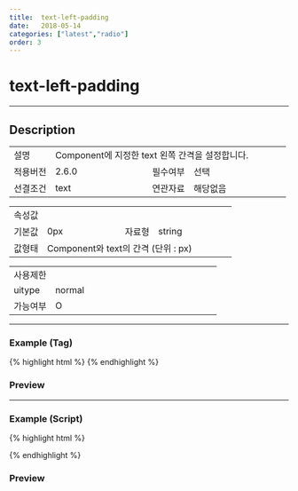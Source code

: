 ```yaml
---
title:  text-left-padding
date:   2018-05-14
categories: ["latest","radio"]
order: 3
---
```


text-left-padding
===

---

## Description

<table style="width:100%">
    <colgroup>
        <col width="15%"/>
        <col width="35%"/>
        <col width="15%"/>
        <col width="35%"/>
    </colgroup>
    <tr>
        <td class="tdTitle">설명</td>
        <td colspan="3">Component에 지정한 text 왼쪽 간격을 설정합니다.</td>
    </tr>
    <tr>
        <td class="tdTitle">적용버전</td>
        <td>2.6.0</td>
        <td class="tdTitle">필수여부</td>
        <td>선택</td>
    </tr>
    <tr>
        <td class="tdTitle">선결조건</td>
        <td>text</td>
        <td class="tdTitle">연관자료</td>
        <td>해당없음</td>
    </tr>
</table>
<table style="width:100%">
    <colgroup>
        <col width="15%"/>
        <col width="35%"/>
        <col width="15%"/>
        <col width="35%"/>
    </colgroup>
    <tr>
        <td class="tdTitle tdBg" colspan="4">속성값</td>
    </tr>
    <tr>
        <td class="tdTitle">기본값</td>
        <td>0px</td>
        <td class="tdTitle">자료형</td>
        <td>string</td>
    </tr>
    <tr>
        <td class="tdTitle">값형태</td>
        <td colspan="3">Component와 text의 간격 (단위 : px)</td>
    </tr>
</table>
<table style="width:100%">
    <colgroup>
        <col width="20%"/>
        <col width="20%"/>
        <col width="20%"/>
        <col width="20%"/>
        <col width="20%"/>
    </colgroup>
    <tr>
        <td class="tdTitle tdBg" colspan="5">사용제한</td>
    </tr>
    <tr>
        <td>uitype</td>
        <td class="tdCenter">normal</td>
        <td></td>
        <td></td>
        <td></td>
    </tr>
    <tr>
        <td>가능여부</td>
        <td class="tdBlue tdCenter">O</td>
        <td></td>
        <td></td>
        <td></td>
    </tr>
</table>

---
### Example (Tag)

{% highlight html %}
<sbux-radio id="sbIdx1" name="sbTagNm" uitype="normal" text="SBUx Radio1" text-left-padding="30px"></sbux-radio>
<sbux-radio id="sbIdx2" name="sbTagNm" uitype="normal" text="SBUx Radio2" text-left-padding="30px"></sbux-radio>
<sbux-radio id="sbIdx3" name="sbTagNm" uitype="normal" text="SBUx Radio3" text-left-padding="30px"></sbux-radio>
{% endhighlight %}

### Preview

<sbux-radio id="sbIdx1" name="sbTagNm" uitype="normal" text="SBUx Radio1" text-left-padding="30px"></sbux-radio>
<sbux-radio id="sbIdx2" name="sbTagNm" uitype="normal" text="SBUx Radio2" text-left-padding="30px"></sbux-radio>
<sbux-radio id="sbIdx3" name="sbTagNm" uitype="normal" text="SBUx Radio3" text-left-padding="30px"></sbux-radio>

---
### Example (Script)

{% highlight html %}
<div id="sbArea1"></div>
<div id="sbArea2"></div>
<div id="sbArea3"></div>
<script>
    $(document).ready(function(){
        $('#sbArea1').sbRadio({
            name : 'sbScriptNm',
            uitype : 'normal',
            text : 'SBUx Radio1',
            textLeftPadding : '30px'
        });
        $('#sbArea2').sbRadio({
            name : 'sbScriptNm',
            uitype : 'normal',
            text : 'SBUx Radio2',
            textLeftPadding : '30px'
        });
        $('#sbArea3').sbRadio({
            name : 'sbScriptNm',
            uitype : 'normal',
            text : 'SBUx Radio3',
            textLeftPadding : '30px'
        });
    }); 
</script>
{% endhighlight %}

### Preview 

<div id="sbArea1"></div>
<div id="sbArea2"></div>
<div id="sbArea3"></div>
<script>
    $(document).ready(function(){
        $('#sbArea1').sbRadio({
            name : 'sbScriptNm',
            uitype : 'normal',
            text : 'SBUx Radio1',
            textLeftPadding : '30px'
        });
        $('#sbArea2').sbRadio({
            name : 'sbScriptNm',
            uitype : 'normal',
            text : 'SBUx Radio2',
            textLeftPadding : '30px'
        });
        $('#sbArea3').sbRadio({
            name : 'sbScriptNm',
            uitype : 'normal',
            text : 'SBUx Radio3',
            textLeftPadding : '30px'
        });
    });  
</script>
